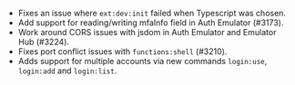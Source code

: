 - Fixes an issue where `ext:dev:init` failed when Typescript was chosen.
- Add support for reading/writing mfaInfo field in Auth Emulator (#3173).
- Work around CORS issues with jsdom in Auth Emulator and Emulator Hub (#3224).
- Fixes port conflict issues with `functions:shell` (#3210).
- Adds support for multiple accounts via new commands `login:use`, `login:add` and `login:list`.
